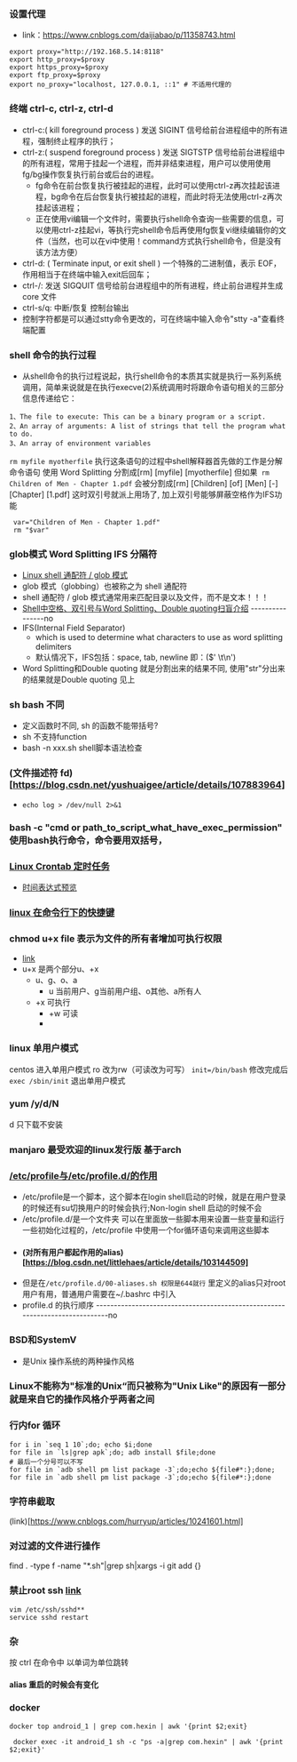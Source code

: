 ### 设置代理
   - link：https://www.cnblogs.com/daijiabao/p/11358743.html
   ```
   export proxy="http://192.168.5.14:8118"
   export http_proxy=$proxy
   export https_proxy=$proxy
   export ftp_proxy=$proxy
   export no_proxy="localhost, 127.0.0.1, ::1" # 不适用代理的
   ```
### 终端 ctrl-c, ctrl-z, ctrl-d
   - ctrl-c:( kill foreground process ) 发送 SIGINT 信号给前台进程组中的所有进程，强制终止程序的执行；
   - ctrl-z:( suspend foreground process ) 发送 SIGTSTP 信号给前台进程组中的所有进程，常用于挂起一个进程，而并非结束进程，用户可以使用使用fg/bg操作恢复执行前台或后台的进程。
      - fg命令在前台恢复执行被挂起的进程，此时可以使用ctrl-z再次挂起该进程，bg命令在后台恢复执行被挂起的进程，而此时将无法使用ctrl-z再次挂起该进程；
     - 正在使用vi编辑一个文件时，需要执行shell命令查询一些需要的信息，可以使用ctrl-z挂起vi，等执行完shell命令后再使用fg恢复vi继续编辑你的文件（当然，也可以在vi中使用！command方式执行shell命令，但是没有该方法方便） 
   - ctrl-d: ( Terminate input, or exit shell ) 一个特殊的二进制值，表示 EOF，作用相当于在终端中输入exit后回车；
   - ctrl-/: 发送 SIGQUIT 信号给前台进程组中的所有进程，终止前台进程并生成core 文件
   - ctrl-s/q: 中断/恢复 控制台输出
   - 控制字符都是可以通过stty命令更改的，可在终端中输入命令"stty -a"查看终端配置

### shell 命令的执行过程
   - 从shell命令的执行过程说起，执行shell命令的本质其实就是执行一系列系统调用，简单来说就是在执行execve(2)系统调用时将跟命令语句相关的三部分信息传递给它：
   ```
   1、The file to execute: This can be a binary program or a script.
   2、An array of arguments: A list of strings that tell the program what to do.
   3、An array of environment variables
   ```
   `rm myfile myotherfile` 执行这条语句的过程中shell解释器首先做的工作是分解命令语句
   使用 Word Splitting 分割成[rm] [myfile] [myotherfile]
   但如果` rm Children of Men - Chapter 1.pdf` 会被分割成[rm] [Children] [of] [Men] [-] [Chapter] [1.pdf] 这时双引号就派上用场了, 加上双引号能够屏蔽空格作为IFS功能
   ```
    var="Children of Men - Chapter 1.pdf"
    rm "$var"
   ```

### glob模式 Word Splitting IFS 分隔符
   - [Linux shell 通配符 / glob 模式](https://www.cnblogs.com/divent/archive/2016/08/11/5762154.html)
   - glob 模式（globbing）也被称之为 shell 通配符
   - shell 通配符 / glob 模式通常用来匹配目录以及文件，而不是文本！！！
   - [Shell中空格、双引号与Word Splitting、Double quoting扫盲介绍](https://blog.csdn.net/dreamerway/article/details/20380453) ----------------no
   - IFS(Internal Field Separator)
     - which is used to determine what characters to use as word splitting delimiters
     - 默认情况下，IFS包括：space, tab, newline 即：($' \t\n')
   - Word Splitting和Double quoting 就是分割出来的结果不同, 使用"str"分出来的结果就是Double quoting 见上
### sh bash 不同
   - 定义函数时不同, sh 的函数不能带括号?
   - sh 不支持function
   - bash -n xxx.sh shell脚本语法检查
### (文件描述符 fd)[https://blog.csdn.net/yushuaigee/article/details/107883964]
   -  `echo log > /dev/null 2>&1`
### bash -c "cmd or path_to_script_what_have_exec_permission" 使用bash执行命令，命令要用双括号，
### [Linux Crontab 定时任务](https://www.runoob.com/w3cnote/linux-crontab-tasks.html)
   - [时间表达式预览](https://tool.lu/crontab/)
### [linux 在命令行下的快捷键](https://blog.csdn.net/u014429186/article/details/52629029)

### chmod u+x file 表示为文件的所有者增加可执行权限
   - [link](https://www.cnblogs.com/du-jun/p/11550968.html)
   - u+x 是两个部分u、+x
      - u、g、o、a
        - u 当前用户、g当前用户组、o其他、a所有人
      - +x 可执行
        - +w 可读
        - 
### linux 单用户模式
   centos 进入单用户模式 ro 改为rw（可读改为可写） `init=/bin/bash`
   修改完成后 `exec /sbin/init` 退出单用户模式
### yum /y/d/N 
   d 只下载不安装
### manjaro 最受欢迎的linux发行版 基于arch
### [/etc/profile与/etc/profile.d/的作用](https://www.cnblogs.com/kevin1990/p/8641315.html)
   - /etc/profile是一个脚本，这个脚本在login shell启动的时候，就是在用户登录的时候还有su切换用户的时候会执行;Non-login shell 启动的时候不会
   - /etc/profile.d/是一个文件夹 可以在里面放一些脚本用来设置一些变量和运行一些初始化过程的，/etc/profile 中使用一个for循环语句来调用这些脚本
   - ####  (对所有用户都起作用的alias)[https://blog.csdn.net/littlehaes/article/details/103144509]
   - 但是在`/etc/profile.d/00-aliases.sh 权限是644就行` 里定义的alias只对root用户有用，普通用户需要在~/.bashrc 中引入
   - profile.d 的执行顺序 -----------------------------------------------------------------------------no
### BSD和SystemV
- 是Unix 操作系统的两种操作风格
### Linux不能称为"标准的Unix“而只被称为"Unix Like"的原因有一部分就是来自它的操作风格介乎两者之间

### 行内for 循环
```shell
for i in `seq 1 10`;do; echo $i;done
for file in `ls|grep apk`;do; adb install $file;done
# 最后一个分号可以不写
for file in `adb shell pm list package -3`;do;echo ${file#*:};done;
for file in `adb shell pm list package -3`;do;echo ${file#*:};done

```

### 字符串截取
(link)[https://www.cnblogs.com/hurryup/articles/10241601.html]
### 对过滤的文件进行操作
find . -type f -name "*.sh"|grep sh|xargs -i git add {}

### 禁止root ssh [link](https://www.cnblogs.com/toughlife/p/5633510.html)
```
vim /etc/ssh/sshd**
service sshd restart
```

### 杂
按 ctrl 在命令中 以单词为单位跳转


#### alias 重启的时候会有变化

### docker
`docker top android_1 | grep com.hexin | awk '{print $2;exit}`
```
 docker exec -it android_1 sh -c "ps -a|grep com.hexin" | awk '{print $2;exit}'
```
